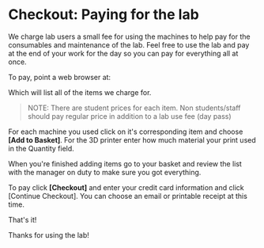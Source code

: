 # Checkout: Paying for the lab

We charge lab users a small fee for using the machines to help pay for the
consumables and maintenance of the lab. Feel free to use the lab and pay at
the end of your work for the day so you can pay for everything all at once.

To pay, point a web browser at:



Which will list all of the items we charge for.

 > NOTE: There are student prices for each item. Non students/staff should pay regular price in addition to a lab use fee (day pass)

For each machine you used click on it's corresponding item and choose
**[Add to Basket]**. For the 3D printer enter how much material your print
used in the Quantity field.

When you're finished adding items go to your basket and review the list with
the manager on duty to make sure you got everything.

To pay click **[Checkout]** and enter your credit card information and click
[Continue Checkout]. You can choose an email or printable receipt at this time.

That's it!

Thanks for using the lab!

